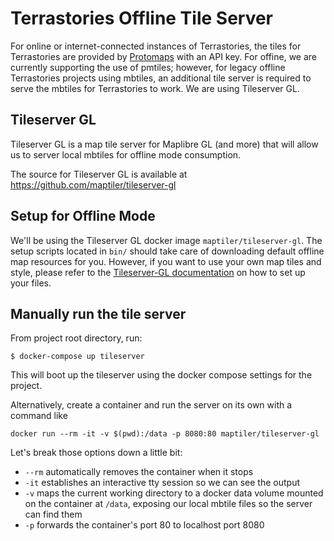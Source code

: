 # Terrastories Offline Tile Server

For online or internet-connected instances of Terrastories, the tiles for Terrastories are provided by [Protomaps](https://protomaps.com/) with an API key. For offine, we are currently supporting the use of pmtiles; however, for legacy offline Terrastories projects using mbtiles, an additional tile server is required to serve the mbtiles for Terrastories to work. We are using Tileserver GL.

## Tileserver GL

Tileserver GL is a map tile server for Maplibre GL (and more) that will allow us to server local mbtiles for offline mode consumption.

The source for Tileserver GL is available at https://github.com/maptiler/tileserver-gl

## Setup for Offline Mode

We'll be using the Tileserver GL docker image `maptiler/tileserver-gl`. The setup scripts located in `bin/` should take care of downloading default offline map resources for you. However, if you want to use your own map tiles and style, please refer to the [Tileserver-GL documentation](https://maptiler-tileserver.readthedocs.io/) on how to set up your files. 

## Manually run the tile server

From project root directory, run:

```
$ docker-compose up tileserver
```

This will boot up the tileserver using the docker compose settings for the project.

Alternatively, create a container and run the server on its own with a command like

```
docker run --rm -it -v $(pwd):/data -p 8080:80 maptiler/tileserver-gl
```

Let's break those options down a little bit:
- `--rm` automatically removes the container when it stops
- `-it`  establishes an interactive tty session so we can see the output
- `-v`   maps the current working directory to a docker data volume mounted on the container at `/data`, exposing our local mbtile files so the server can find them
- `-p`   forwards the container's port 80 to localhost port 8080
